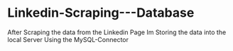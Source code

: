 # Linkedin-Scraping---Database
After Scraping the data from the Linkedin Page Im Storing the data into the local Server Using the MySQL-Connector
